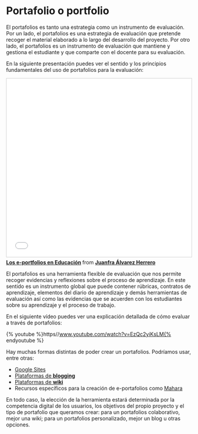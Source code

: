 
# Portafolio o portfolio

El portafolios es tanto una estrategia como un instrumento de evaluación. Por un lado, el portafolios es una estrategia de evaluación que pretende recoger el material elaborado a lo largo del desarrollo del proyecto. Por otro lado, el portafolios es un instrumento de evaluación que mantiene y gestiona el estudiante y que comparte con el docente para su evaluación.

En la siguiente presentación puedes ver el sentido y los principios fundamentales del uso de portafolios para la evaluación:

<iframe src="//www.slideshare.net/slideshow/embed_code/key/CNClACe8fG07Il" width="595" height="485" frameborder="0" marginwidth="0" marginheight="0" scrolling="no" style="border:1px solid #CCC; border-width:1px; margin-bottom:5px; max-width: 100%;" allowfullscreen> </iframe> <div style="margin-bottom:5px"> <strong> <a href="//www.slideshare.net/juanfratic/los-eportfolios-en-educacin" title="Los e-portfolios en Educación" target="_blank">Los e-portfolios en Educación</a> </strong> from <strong><a href="https://www.slideshare.net/juanfratic" target="_blank">Juanfra Álvarez Herrero</a></strong> </div>

El portafolios es una herramienta flexible de evaluación que nos permite recoger evidencias y reflexiones sobre el proceso de aprendizaje. En este sentido es un instrumento global que puede contener rúbricas, contratos de aprendizaje, elementos del diario de aprendizaje y demás herramientas de evaluación así como las evidencias que se acuerden con los estudiantes sobre su aprendizaje y el proceso de trabajo. 

En el siguiente vídeo puedes ver una explicación detallada de cómo evaluar a través de portafolios:

{% youtube %}https//www.youtube.com/watch?v=EzQc2yiKsLM{% endyoutube %}

Hay muchas formas distintas de poder crear un portafolios. Podríamos usar, entre otras:

- [Google Sites](https://sites.google.com/site/eportfolioapps/online-tutorials-sites/sites-how-to)
- [Plataformas de **blogging**](http://www.xarxatic.com/el-b-portfolio-educativo-entre-la-facilidad-y-la-utilidad/)
- [Plataformas de **wiki**](http://recursostic.educacion.es/observatorio/web/eu/software/software-general/929-monografico-wikis-en-la-educacion?start=3)
- Recursos específicos para la creación de e-portafolios como [Mahara](http://es.wikipedia.org/wiki/Mahara)

En todo caso, la elección de la herramienta estará determinada por la competencia digital de los usuarios, los objetivos del propio proyecto y el tipo de portafolio que queramos crear: para un portafolios colaborativo, mejor una wiki; para un portafolios personalizado, mejor un blog u otras opciones.
